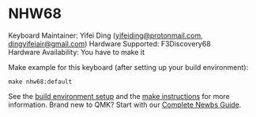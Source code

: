 # NHW68



Keyboard Maintainer: Yifei Ding (yifeiding@protonmail.com, dingyifeiair@gmail.com)
Hardware Supported: F3Discovery68  
Hardware Availability: You have to make it

Make example for this keyboard (after setting up your build environment):

    make nhw68:default

See the [build environment setup](https://docs.qmk.fm/#/getting_started_build_tools) and the [make instructions](https://docs.qmk.fm/#/getting_started_make_guide) for more information. Brand new to QMK? Start with our [Complete Newbs Guide](https://docs.qmk.fm/#/newbs).
